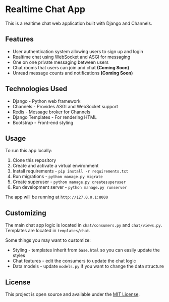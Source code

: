 # Realtime Chat App

This is a realtime chat web application built with Django and Channels.

## Features

- User authentication system allowing users to sign up and login
- Realtime chat using WebSocket and ASGI for messaging
- One on one private messaging between users
- Chat rooms that users can join and chat **(Coming Soon)**
- Unread message counts and notifications **(Coming Soon)**

## Technologies Used 

- Django - Python web framework
- Channels - Provides ASGI and WebSocket support
- Redis - Message broker for Channels
- Django Templates - For rendering HTML
- Bootstrap - Front-end styling

## Usage

To run this app locally:

1. Clone this repository
2. Create and activate a virtual environment 
3. Install requirements - `pip install -r requirements.txt`
4. Run migrations - `python manage.py migrate`
5. Create superuser - `python manage.py createsuperuser` 
6. Run development server - `python manage.py runserver`

The app will be running at `http://127.0.0.1:8000`

## Customizing 

The main chat app logic is located in `chat/consumers.py` and `chat/views.py`. Templates are located in `templates/chat`.

Some things you may want to customize:

- Styling - templates inherit from `base.html` so you can easily update the styles
- Chat features - edit the consumers to update the chat logic  
- Data models - update `models.py` if you want to change the data structure

## License

This project is open source and available under the [MIT License](LICENSE).
